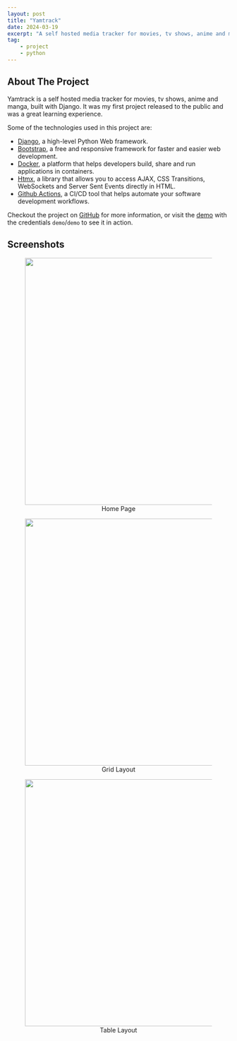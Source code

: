 ```yaml
---
layout: post
title: "Yamtrack"
date: 2024-03-19
excerpt: "A self hosted media tracker for movies, tv shows, anime and manga."
tag:
    - project
    - python
---
```


## About The Project

Yamtrack is a self hosted media tracker for movies, tv shows, anime and manga, built with Django. It was my first project released to the public and was a great learning experience.

Some of the technologies used in this project are:

-   [Django](https://djangoproject.com), a high-level Python Web framework.
-   [Bootstrap](https://getbootstrap.com), a free and responsive framework for faster and easier web development.
-   [Docker](https://www.docker.com), a platform that helps developers build, share and run applications in containers.
-   [Htmx](https://htmx.org), a library that allows you to access AJAX, CSS Transitions, WebSockets and Server Sent Events directly in HTML.
-   [Github Actions](https://github.com/features/actions), a CI/CD tool that helps automate your software development workflows.

Checkout the project on [GitHub](https://github.com/FuzzyGrim/Yamtrack) for more information, or visit the [demo](https://yamtrack.fuzzygrim.com/) with the credentials `demo`/`demo` to see it in action.

## Screenshots

<figure>
    <img src="https://github.com/FuzzyGrim/blog/assets/34800654/3c74374f-a123-41eb-a3ed-63b7c07d34ad" style="width:40em; max-height:100%">
    <figcaption style="text-align: center;">Home Page</figcaption>
</figure>

<figure>
    <img src="https://github.com/FuzzyGrim/blog/assets/34800654/9ea50be7-325d-4136-846b-55e8951679f4" style="width:40em; max-height:100%">
    <figcaption style="text-align: center;">Grid Layout</figcaption>
</figure>

<figure>
    <img src="https://github.com/FuzzyGrim/blog/assets/34800654/167acd41-23a2-40f9-8687-58273fc73a90" style="width:40em; max-height:100%">
    <figcaption style="text-align: center;">Table Layout</figcaption>
</figure>
